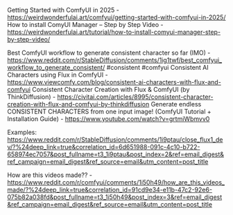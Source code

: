 Getting Started with ComfyUI in 2025 - https://weirdwonderfulai.art/comfyui/getting-started-with-comfyui-in-2025/
How to install ComyUI Manager – Step by Step Video - https://weirdwonderfulai.art/tutorial/how-to-install-comyui-manager-step-by-step-video/

Best ComfyUI workflow to generate consistent character so far (IMO) - https://www.reddit.com/r/StableDiffusion/comments/1ig1twf/best_comfyui_workflow_to_generate_consistent/
#consistent #comfyui 
Consistent AI Characters using Flux in ComfyUI - https://www.viewcomfy.com/blog/consistent-ai-characters-with-flux-and-comfyui
Consistent Character Creation with Flux & ComfyUI (by ThinkDiffusion) - https://civitai.com/articles/8995/consistent-character-creation-with-flux-and-comfyui-by-thinkdiffusion
Generate endless CONSISTENT CHARACTERS from one input image! (ComfyUI Tutorial + Installation Guide) - https://www.youtube.com/watch?v=grtmiWbmvv0



Examples:
https://www.reddit.com/r/StableDiffusion/comments/1i9ptau/close_flux1_dev/?%24deep_link=true&correlation_id=6d651988-091c-4c10-b722-658974ec7057&post_fullname=t3_1i9ptau&post_index=2&ref=email_digest&ref_campaign=email_digest&ref_source=email&utm_content=post_title

How are this videos made?? - https://www.reddit.com/r/comfyui/comments/1i50h49/how_are_this_videos_made/?%24deep_link=true&correlation_id=91cd9e34-e11b-47c2-92e6-075b82a038fd&post_fullname=t3_1i50h49&post_index=3&ref=email_digest&ref_campaign=email_digest&ref_source=email&utm_content=post_title

